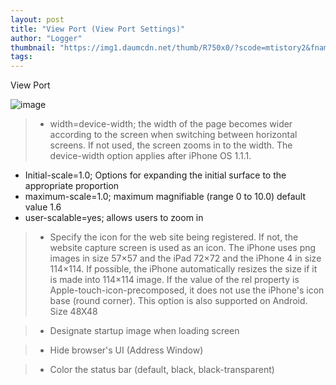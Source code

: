```yaml
---
layout: post
title: "View Port (View Port Settings)"
author: "Logger"
thumbnail: "https://img1.daumcdn.net/thumb/R750x0/?scode=mtistory2&fname=https%3A%2F%2Ft1.daumcdn.net%2Fcfile%2Ftistory%2F236BE93A5677C0411D"
tags: 
---
```



View Port

![image](https://t1.daumcdn.net/cfile/tistory/236BE93A5677C0411D)

> - width=device-width; the width of the page becomes wider according to the screen when switching between horizontal screens.
If not used, the screen zooms in to the width.
The device-width option applies after iPhone OS 1.1.1.
- Initial-scale=1.0; Options for expanding the initial surface to the appropriate proportion
- maximum-scale=1.0; maximum magnifiable (range 0 to 10.0) default value 1.6
- user-scalable=yes; allows users to zoom in

> - Specify the icon for the web site being registered.
If not, the website capture screen is used as an icon.
The iPhone uses png images in size 57×57 and the iPad 72×72 and the iPhone 4 in size 114×114.
If possible, the iPhone automatically resizes the size if it is made into 114×114 image.
If the value of the rel property is Apple-touch-icon-precomposed, it does not use the iPhone's icon base (round corner).
This option is also supported on Android. Size 48X48

> - Designate startup image when loading screen

> - Hide browser's UI (Address Window)

> - Color the status bar (default, black, black-transparent)